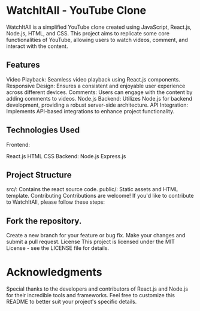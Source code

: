 # WatchItAll - YouTube Clone
WatchItAll is a simplified YouTube clone created using JavaScript, React.js, Node.js, HTML, and CSS. This project aims to replicate some core functionalities of YouTube, allowing users to watch videos, comment, and interact with the content.

## Features
Video Playback: Seamless video playback using React.js components.
Responsive Design: Ensures a consistent and enjoyable user experience across different devices.
Comments: Users can engage with the content by adding comments to videos.
Node.js Backend: Utilizes Node.js for backend development, providing a robust server-side architecture.
API Integration: Implements API-based integrations to enhance project functionality.
## Technologies Used
Frontend:

React.js
HTML
CSS
Backend:
Node.js
Express.js


## Project Structure
src/: Contains the react source code.
public/: Static assets and HTML template.
Contributing
Contributions are welcome! If you'd like to contribute to WatchItAll, please follow these steps:

## Fork the repository.
Create a new branch for your feature or bug fix.
Make your changes and submit a pull request.
License
This project is licensed under the MIT License - see the LICENSE file for details.

# Acknowledgments
Special thanks to the developers and contributors of React.js and Node.js for their incredible tools and frameworks.
Feel free to customize this README to better suit your project's specific details.
